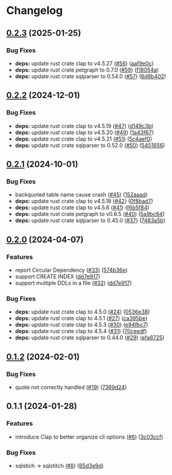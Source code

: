 # Changelog

## [0.2.3](https://github.com/yshrsmz/sqlstitch/compare/v0.2.2...v0.2.3) (2025-01-25)


### Bug Fixes

* **deps:** update rust crate clap to v4.5.27 ([#56](https://github.com/yshrsmz/sqlstitch/issues/56)) ([aaf9e0c](https://github.com/yshrsmz/sqlstitch/commit/aaf9e0c6614069a7ec1e2eb8d9a867f89423f12f))
* **deps:** update rust crate petgraph to 0.7.0 ([#59](https://github.com/yshrsmz/sqlstitch/issues/59)) ([f18054a](https://github.com/yshrsmz/sqlstitch/commit/f18054a5a90ae5ba9e1ffb1932e5fc3eaa89aae5))
* **deps:** update rust crate sqlparser to 0.54.0 ([#57](https://github.com/yshrsmz/sqlstitch/issues/57)) ([6d8b402](https://github.com/yshrsmz/sqlstitch/commit/6d8b402e34c68ff46b748bbe2e78be5de74b8999))

## [0.2.2](https://github.com/yshrsmz/sqlstitch/compare/v0.2.1...v0.2.2) (2024-12-01)


### Bug Fixes

* **deps:** update rust crate clap to v4.5.19 ([#47](https://github.com/yshrsmz/sqlstitch/issues/47)) ([d149c3b](https://github.com/yshrsmz/sqlstitch/commit/d149c3bb08804d40e85604d15f96c07321eb502f))
* **deps:** update rust crate clap to v4.5.20 ([#49](https://github.com/yshrsmz/sqlstitch/issues/49)) ([1a43f67](https://github.com/yshrsmz/sqlstitch/commit/1a43f6721769a8e8dfb8fa61b8f2fc9c59cdcd49))
* **deps:** update rust crate clap to v4.5.21 ([#51](https://github.com/yshrsmz/sqlstitch/issues/51)) ([5c4aef0](https://github.com/yshrsmz/sqlstitch/commit/5c4aef091a2a4af98ced72a3461c46e6087a60f6))
* **deps:** update rust crate sqlparser to 0.52.0 ([#50](https://github.com/yshrsmz/sqlstitch/issues/50)) ([5451656](https://github.com/yshrsmz/sqlstitch/commit/54516562c92b761833f489b337b887544ab85e2c))

## [0.2.1](https://github.com/yshrsmz/sqlstitch/compare/v0.2.0...v0.2.1) (2024-10-01)


### Bug Fixes

* backquoted table name cause crash ([#45](https://github.com/yshrsmz/sqlstitch/issues/45)) ([152aaad](https://github.com/yshrsmz/sqlstitch/commit/152aaadc582f7ac899edabbb0723c79da2ff9359))
* **deps:** update rust crate clap to v4.5.18 ([#42](https://github.com/yshrsmz/sqlstitch/issues/42)) ([0f8bad7](https://github.com/yshrsmz/sqlstitch/commit/0f8bad7ed2a4aa89f076d478766987706c8a415e))
* **deps:** update rust crate clap to v4.5.6 ([#41](https://github.com/yshrsmz/sqlstitch/issues/41)) ([f6b5f84](https://github.com/yshrsmz/sqlstitch/commit/f6b5f841c1040413ed72dadf6a833cd2872a2130))
* **deps:** update rust crate petgraph to v0.6.5 ([#40](https://github.com/yshrsmz/sqlstitch/issues/40)) ([5a9bc64](https://github.com/yshrsmz/sqlstitch/commit/5a9bc6419872cf25243fb7fe815ae008bbae0ad2))
* **deps:** update rust crate sqlparser to 0.45.0 ([#37](https://github.com/yshrsmz/sqlstitch/issues/37)) ([7483a5b](https://github.com/yshrsmz/sqlstitch/commit/7483a5b07ebe9d16f44115b9cc43292c169ae305))

## [0.2.0](https://github.com/yshrsmz/sqlstitch/compare/v0.1.2...v0.2.0) (2024-04-07)


### Features

* report Circular Dependency ([#33](https://github.com/yshrsmz/sqlstitch/issues/33)) ([574b36e](https://github.com/yshrsmz/sqlstitch/commit/574b36ea940c03f9b54b5afa37dd148730ef8142))
* support CREATE INDEX ([dd7e917](https://github.com/yshrsmz/sqlstitch/commit/dd7e91779f1ebf81b46d07cee81901e26f783c2b))
* support multiple DDLs in a file ([#32](https://github.com/yshrsmz/sqlstitch/issues/32)) ([dd7e917](https://github.com/yshrsmz/sqlstitch/commit/dd7e91779f1ebf81b46d07cee81901e26f783c2b))


### Bug Fixes

* **deps:** update rust crate clap to 4.5.0 ([#24](https://github.com/yshrsmz/sqlstitch/issues/24)) ([0536e38](https://github.com/yshrsmz/sqlstitch/commit/0536e38476ad703c59bd815bb3d4af0d6879f4ad))
* **deps:** update rust crate clap to 4.5.1 ([#27](https://github.com/yshrsmz/sqlstitch/issues/27)) ([ca395be](https://github.com/yshrsmz/sqlstitch/commit/ca395bef8b7b153d58c436b23e4105a76350eeae))
* **deps:** update rust crate clap to 4.5.3 ([#30](https://github.com/yshrsmz/sqlstitch/issues/30)) ([e94fbc7](https://github.com/yshrsmz/sqlstitch/commit/e94fbc7938752a7367c245380c3195ac34b3c454))
* **deps:** update rust crate clap to 4.5.4 ([#31](https://github.com/yshrsmz/sqlstitch/issues/31)) ([70ceedf](https://github.com/yshrsmz/sqlstitch/commit/70ceedf4a41c265e274fc7d7e99c4ebcfe54bc15))
* **deps:** update rust crate sqlparser to 0.44.0 ([#29](https://github.com/yshrsmz/sqlstitch/issues/29)) ([efa8725](https://github.com/yshrsmz/sqlstitch/commit/efa872586bba8bdea514d3dc35cc8ac5537a4263))

## [0.1.2](https://github.com/yshrsmz/sqlstitch/compare/v0.1.1...v0.1.2) (2024-02-01)


### Bug Fixes

* quote not correctly handled ([#19](https://github.com/yshrsmz/sqlstitch/issues/19)) ([7369d24](https://github.com/yshrsmz/sqlstitch/commit/7369d2443a02cae0e70020bdbb9c5a183180d324))

## 0.1.1 (2024-01-28)


### Features

* introduce Clap to better organize cli options ([#6](https://github.com/yshrsmz/sqlstitch/issues/6)) ([3c03ccf](https://github.com/yshrsmz/sqlstitch/commit/3c03ccfe6d9e1da1a4263e68c5fb044ba8d81b8d))


### Bug Fixes

* sqlstich -&gt; sqlstitch ([#8](https://github.com/yshrsmz/sqlstitch/issues/8)) ([65d3e9d](https://github.com/yshrsmz/sqlstitch/commit/65d3e9d7ff3f5e08e35f7e9c1b84b21ac343efec))
